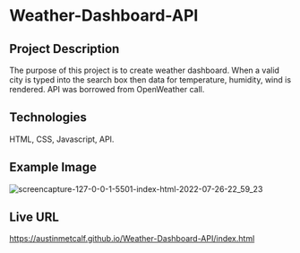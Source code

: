 # Weather-Dashboard-API

## Project Description
The purpose of this project is to create weather dashboard.  When a valid city is typed into the search box then data for temperature, humidity, wind is rendered.  API was borrowed from OpenWeather call.

## Technologies
HTML, CSS, Javascript, API.

## Example Image
![screencapture-127-0-0-1-5501-index-html-2022-07-26-22_59_23](https://user-images.githubusercontent.com/107006987/181165011-da129a66-a192-403e-a277-5ef0d5952c72.png)

## Live URL
https://austinmetcalf.github.io/Weather-Dashboard-API/index.html
